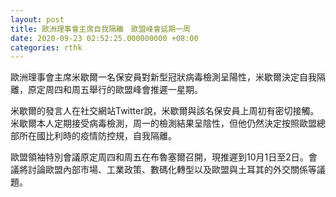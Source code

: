 ```yaml
---
layout: post
title: 歐洲理事會主席自我隔離　歐盟峰會延期一周
date: 2020-09-23 02:52:25.000000000 +08:00
categories: rthk
---
```


歐洲理事會主席米歇爾一名保安員對新型冠狀病毒檢測呈陽性，米歇爾決定自我隔離，原定周四和周五舉行的歐盟峰會推遲一星期。

米歇爾的發言人在社交網站Twitter說，米歇爾與該名保安員上周初有密切接觸。米歇爾本人定期接受病毒檢測，周一的檢測結果呈陰性，但他仍然決定按照歐盟總部所在國比利時的疫情防控規，自我隔離。

歐盟領袖特別會議原定周四和周五在布魯塞爾召開，現推遲到10月1日至2日。會議將討論歐盟內部市場、工業政策、數碼化轉型以及歐盟與土耳其的外交關係等議題。
